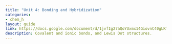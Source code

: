 ```yaml
---
title: "Unit 4: Bonding and Hybridization"
categories:
- chem_h
layout: guide
link: https://docs.google.com/document/d/1jvfIg27aQoYUxmx14GiovnC40gLKfA5aXbPp_Up8IuM/
description: Covalent and ionic bonds, and Lewis Dot structures.
---
```


